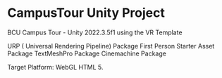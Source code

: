 # CampusTour Unity Project
 BCU Campus Tour - Unity 2022.3.5f1  using the VR Template

 URP ( Universal Rendering Pipeline) Package
 First Person Starter Asset Package
 TextMeshPro Package
 Cinemachine Package

 Target Platform: WebGL HTML 5.
